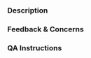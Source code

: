 ### Description

<!-- Describe changes at a high level here. -->

### Feedback & Concerns

<!-- concerns/details/gotchas -->

### QA Instructions

<!--- Add steps here for reviewers to test manually -->
